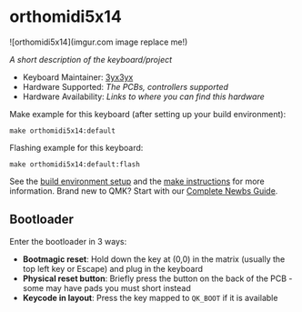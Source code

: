 # orthomidi5x14

![orthomidi5x14](imgur.com image replace me!)

*A short description of the keyboard/project*

* Keyboard Maintainer: [3yx3yx](https://github.com/3yx3yx)
* Hardware Supported: *The PCBs, controllers supported*
* Hardware Availability: *Links to where you can find this hardware*

Make example for this keyboard (after setting up your build environment):

    make orthomidi5x14:default

Flashing example for this keyboard:

    make orthomidi5x14:default:flash

See the [build environment setup](https://docs.qmk.fm/#/getting_started_build_tools) and the [make instructions](https://docs.qmk.fm/#/getting_started_make_guide) for more information. Brand new to QMK? Start with our [Complete Newbs Guide](https://docs.qmk.fm/#/newbs).

## Bootloader

Enter the bootloader in 3 ways:

* **Bootmagic reset**: Hold down the key at (0,0) in the matrix (usually the top left key or Escape) and plug in the keyboard
* **Physical reset button**: Briefly press the button on the back of the PCB - some may have pads you must short instead
* **Keycode in layout**: Press the key mapped to `QK_BOOT` if it is available
